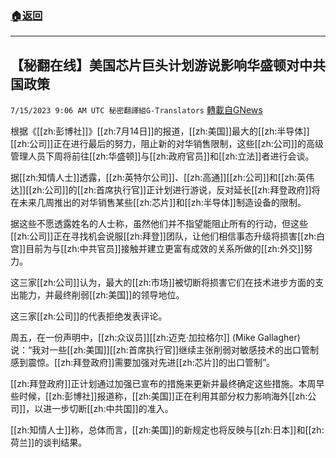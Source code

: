###  [:house:返回](README.md)
---


## 【秘翻在线】美国芯片巨头计划游说影响华盛顿对中共国政策
`7/15/2023 9:06 AM UTC 秘密翻譯組G-Translators` [轉載自GNews](https://gnews.org/articles/1462521)

根据《[[zh:彭博社]]》[[zh:7月14日]]的报道，[[zh:美国]]最大的[[zh:半导体]][[zh:公司]]正在进行最后的努力，阻止新的对华销售限制，这些[[zh:公司]]的高级管理人员下周将前往[[zh:华盛顿]]与[[zh:政府官员]]和[[zh:立法]]者进行会谈。

据[[zh:知情人士]]透露，[[zh:英特尔公司]]、[[zh:高通]][[zh:公司]]和[[zh:英伟达]][[zh:公司]]的[[zh:首席执行官]]正计划进行游说，反对延长[[zh:拜登政府]]将在未来几周推出的对华销售某些[[zh:芯片]]和[[zh:半导体]]制造设备的限制。

据这些不愿透露姓名的人士称，虽然他们并不指望能阻止所有的行动，但这些[[zh:公司]]正在寻找机会说服[[zh:拜登]]团队，让他们相信事态升级将损害[[zh:白宫]]目前为与[[zh:中共官员]]接触并建立更富有成效的关系所做的[[zh:外交]]努力。

这三家[[zh:公司]]认为，最大的[[zh:市场]]被切断将损害它们在技术进步方面的支出能力，并最终削弱[[zh:美国]]的领导地位。

这三家[[zh:公司]]的代表拒绝发表评论。

周五，在一份声明中，[[zh:众议员]][[zh:迈克·加拉格尔]] (Mike Gallagher)说：“我对一些[[zh:美国]][[zh:首席执行官]]继续主张削弱对敏感技术的出口管制感到震惊。[[zh:拜登政府]]需要加强对先进[[zh:芯片]]的出口管制”。

[[zh:拜登政府]]正计划通过加强已宣布的措施来更新并最终确定这些措施。本周早些时候，[[zh:彭博社]]报道称，[[zh:美国]]正在利用其部分权力影响海外[[zh:公司]]，以进一步切断[[zh:中共国]]的准入。

[[zh:知情人士]]称，总体而言，[[zh:美国]]的新规定也将反映与[[zh:日本]]和[[zh:荷兰]]的谈判结果。
